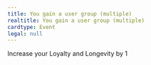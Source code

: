 ```yaml
---
title: You gain a user group (multiple)
realtitle: You gain a user group (multiple)
cardtype: Event
legal: null
---
```


Increase your Loyalty and Longevity by 1
